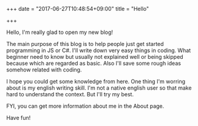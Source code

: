 +++
date = "2017-06-27T10:48:54+09:00"
title = "Hello"

+++

Hello, I'm really glad to open my new blog!

The main purpose of this blog is to help people just get started programming in JS or C#. I'll write down very easy things in coding. What beginner need to know but usually not explained well or being skipped because which are regarded as basic. Also I'll save some rough ideas somehow related with coding.

I hope you could get some knowledge from here. One thing I'm worring about is my english writing skill. I'm not a native english user so that make hard to understand the context. But I'll try my best.

FYI, you can get more information about me in the About page.

Have fun!